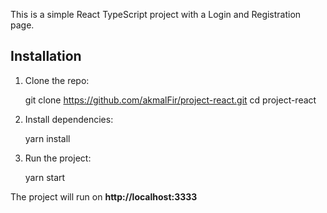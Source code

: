 This is a simple React TypeScript project with a Login and Registration page.

## Installation
1. Clone the repo: 

    git clone https://github.com/akmalFir/project-react.git cd project-react

2. Install dependencies:

    yarn install

3. Run the project:

    yarn start

The project will run on **http://localhost:3333**


